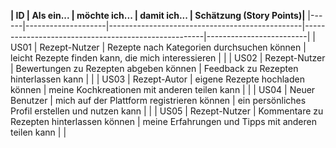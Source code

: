 **| ID   | Als ein...         | möchte ich...                                  | damit ich...                                        | Schätzung (Story Points)|**
|------|--------------------|------------------------------------------------|-----------------------------------------------------|-------------------------|
| US01 | Rezept-Nutzer      | Rezepte nach Kategorien durchsuchen können     | leicht Rezepte finden kann, die mich interessieren  |                         |
| US02 | Rezept-Nutzer      | Bewertungen zu Rezepten abgeben können         | Feedback zu Rezepten hinterlassen kann              |                         |
| US03 | Rezept-Autor       | eigene Rezepte hochladen können                | meine Kochkreationen mit anderen teilen kann        |                         |
| US04 | Neuer Benutzer     | mich auf der Plattform registrieren können     | ein persönliches Profil erstellen und nutzen kann   |                         |
| US05 | Rezept-Nutzer      | Kommentare zu Rezepten hinterlassen können     | meine Erfahrungen und Tipps mit anderen teilen kann |                         |




